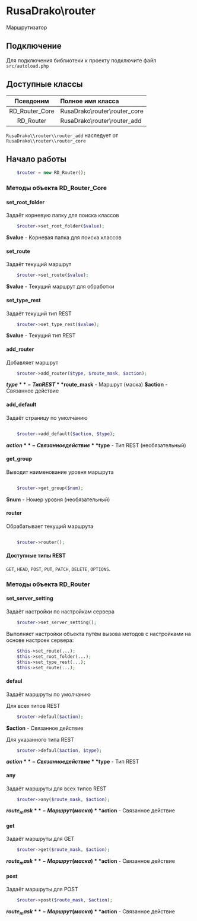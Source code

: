 # RusaDrako\\router
Маршрутизатор



## Подключение

Для подключения библиотеки к проекту подключите файл `src/autoload.php`



## Доступные классы

| Псевдоним | Полное имя класса |
| :---: | :--- |
| RD_Router_Core | RusaDrako\\router\\router_core |
| RD_Router | RusaDrako\\router\\router_add |

`RusaDrako\\router\\router_add` наследует от `RusaDrako\\router\\router_core`



## Начало работы

```php
	$router = new RD_Router();
```



### Методы объекта RD_Router_Core



#### set_root_folder

Задаёт корневую папку для поиска классов

```php
	$router->set_root_folder($value);
```

**$value** - Корневая папка для поиска классов



#### set_route

Задаёт текущий маршрут

```php
	$router->set_route($value);
```

**$value** - Текущий маршрут для обработки



#### set_type_rest

Задаёт текущий тип REST

```php
	$router->set_type_rest($value);
```

**$value** - Текущий тип REST



#### add_router

Добавляет маршрут

```php
	$router->add_router($type, $route_mask, $action);
```

**$type** - Тип REST
**$route_mask** - Маршрут (маска)
**$action** - Связанное действие



#### add_default

Задаёт страницу по умолчанию

```php

	$router->add_default($action, $type);
```

**$action** - Связанное действие
**$type** - Тип REST (необязательный)



#### get_group

Выводит наименование уровня маршрута

```php

	$router->get_group($num);
```

**$num** - Номер уровня (необязательный)



#### router

Обрабатывает текущий маршрута

```php

	$router->router();
```



#### Доступные типы REST

`GET`, `HEAD`, `POST`, `PUT`, `PATCH`, `DELETE`, `OPTIONS`.





### Методы объекта RD_Router



#### set_server_setting

Задаёт настройки по настройкам сервера

```php
	$router->set_server_setting();
```

Выполняет настройки объекта путём вызова методов с настройками на основе настроек сервера:

```php
	$this->set_route(...);
	$this->set_root_folder(...);
	$this->set_type_rest(...);
	$this->set_route(...);
```



#### defaul

Задаёт маршруты по умолчанию

Для всех типов REST

```php
	$router->defaul($action);
```

**$action** - Связанное действие

Для указанного типа REST

```php
	$router->defaul($action, $type);
```

**$action** - Связанное действие
**$type** - Тип REST



#### any

Задаёт маршруты для всех типов REST

```php
	$router->any($route_mask, $action);
```

**$route_mask** - Маршрут (маска)
**$action** - Связанное действие



#### get

Задаёт маршруты для GET
```php
	$router->get($route_mask, $action);
```

**$route_mask** - Маршрут (маска)
**$action** - Связанное действие



#### post

Задаёт маршруты для POST

```php
	$router->post($route_mask, $action);
```

**$route_mask** - Маршрут (маска)
**$action** - Связанное действие
